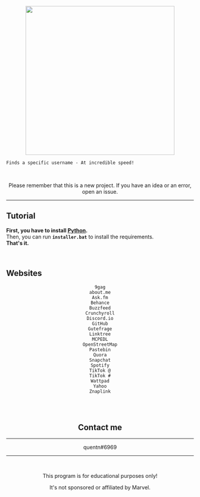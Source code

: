 <p align="center"><img src="https://media.discordapp.net/attachments/993529387469262950/999702134285144224/main.png?width=509&height=521", width="400", height="400"></p>

```
Finds a specific username - At incredible speed! 
```
<br>


<p align="center">Please remember that this is a new project. If you have an idea or an error, open an issue.</p>

---

## Tutorial 

**First, you have to install [Python](https://www.python.org/downloads).**
<br>
Then, you can run **`installer.bat`** to install the requirements.
<br>
**That's it.**

<br>



## Websites


<center>

```
9gag
about.me
Ask.fm
Behance
Buzzfeed
Crunchyroll
Discord.io
GitHub
Gutefrage
Linktree
MCPEDL
OpenStreetMap
Pastebin
Quora
Snapchat
Spotify
TikTok @
TikTok #
Wattpad
Yahoo
Znaplink
```

<br>

<br>

## Contact me
--- 
quentn#6969
<br>

--- 
<br>
<p align="center">This program is for educational purposes only!</p>
<p align="center">It's not sponsored or affiliated by Marvel.</p>


